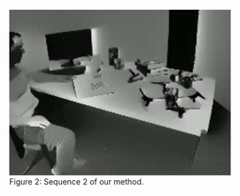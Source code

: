 <figure>
  <img src="https://github.com/111495zjy/Video_examples_of_Diff-EvINR/raw/main/sequence2.gif" width="400">
  <figcaption>Figure 2: Sequence 2 of our method.</figcaption>
</figure>
